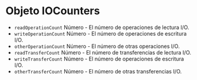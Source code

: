 # Objeto IOCounters

* `readOperationCount` Número - El número de operaciones de lectura I/O.
* `writeOperationCount` Número - El número de operaciones de escritura I/O.
* `otherOperationCount` Número - El número de otras operaciones I/O.
* `readTransferCount` Número - El número de transferencias de lectura I/O.
* `writeTransferCount` Número - El número de operaciones de escritura I/O.
* `otherTransferCount` Número - El número de otras transferencias I/O.